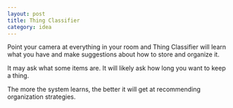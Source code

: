 ```yaml
---
layout: post
title: Thing Classifier
category: idea
---
```


Point your camera at everything in your room and Thing Classifier will learn what you have and make suggestions about how to store and organize it.

It may ask what some items are.
It will likely ask how long you want to keep a thing.

The more the system learns, the better it will get at recommending organization strategies.
